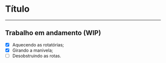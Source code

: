 # Título

---

## Trabalho em andamento (WIP)

- [x] Aquecendo as rotatórias;
- [x] Girando a manivela;
- [ ] Desobstruindo as rotas.
